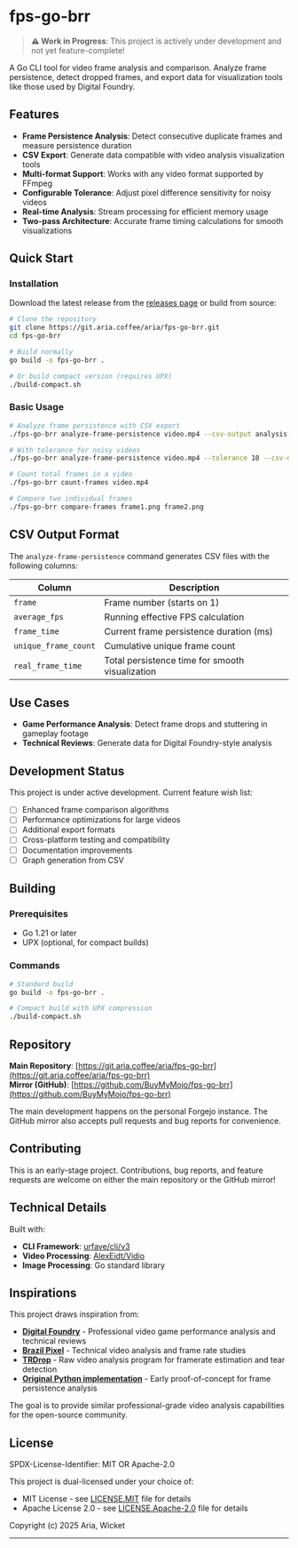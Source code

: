 # fps-go-brr

> **⚠️ Work in Progress**: This project is actively under development and not yet feature-complete!

A Go CLI tool for video frame analysis and comparison. Analyze frame persistence, detect dropped frames, and export data for visualization tools like those used by Digital Foundry.

## Features

- **Frame Persistence Analysis**: Detect consecutive duplicate frames and measure persistence duration
- **CSV Export**: Generate data compatible with video analysis visualization tools
- **Multi-format Support**: Works with any video format supported by FFmpeg
- **Configurable Tolerance**: Adjust pixel difference sensitivity for noisy videos
- **Real-time Analysis**: Stream processing for efficient memory usage
- **Two-pass Architecture**: Accurate frame timing calculations for smooth visualizations

## Quick Start

### Installation

Download the latest release from the [releases page](https://git.aria.coffee/aria/fps-go-brr/releases) or build from source:

```bash
# Clone the repository
git clone https://git.aria.coffee/aria/fps-go-brr.git
cd fps-go-brr

# Build normally
go build -o fps-go-brr .

# Or build compact version (requires UPX)
./build-compact.sh
```

### Basic Usage

```bash
# Analyze frame persistence with CSV export
./fps-go-brr analyze-frame-persistence video.mp4 --csv-output analysis.csv

# With tolerance for noisy videos
./fps-go-brr analyze-frame-persistence video.mp4 --tolerance 10 --csv-output analysis.csv

# Count total frames in a video
./fps-go-brr count-frames video.mp4

# Compare two individual frames
./fps-go-brr compare-frames frame1.png frame2.png
```

## CSV Output Format

The `analyze-frame-persistence` command generates CSV files with the following columns:

| Column | Description |
|--------|-------------|
| `frame` | Frame number (starts on 1) |
| `average_fps` | Running effective FPS calculation |
| `frame_time` | Current frame persistence duration (ms) |
| `unique_frame_count` | Cumulative unique frame count |
| `real_frame_time` | Total persistence time for smooth visualization |

## Use Cases

- **Game Performance Analysis**: Detect frame drops and stuttering in gameplay footage
- **Technical Reviews**: Generate data for Digital Foundry-style analysis

## Development Status

This project is under active development. Current feature wish list:

- [ ] Enhanced frame comparison algorithms
- [ ] Performance optimizations for large videos
- [ ] Additional export formats
- [ ] Cross-platform testing and compatibility
- [ ] Documentation improvements
- [ ] Graph generation from CSV

## Building

### Prerequisites

- Go 1.21 or later
- UPX (optional, for compact builds)

### Commands

```bash
# Standard build
go build -o fps-go-brr .

# Compact build with UPX compression
./build-compact.sh
```

## Repository

**Main Repository**: [https://git.aria.coffee/aria/fps-go-brr](https://git.aria.coffee/aria/fps-go-brr)  
**Mirror (GitHub)**: [https://github.com/BuyMyMojo/fps-go-brr](https://github.com/BuyMyMojo/fps-go-brr)

The main development happens on the personal Forgejo instance. The GitHub mirror also accepts pull requests and bug reports for convenience.

## Contributing

This is an early-stage project. Contributions, bug reports, and feature requests are welcome on either the main repository or the GitHub mirror!

## Technical Details

Built with:
- **CLI Framework**: [urfave/cli/v3](https://github.com/urfave/cli)
- **Video Processing**: [AlexEidt/Vidio](https://github.com/AlexEidt/Vidio)
- **Image Processing**: Go standard library

<!-- The tool uses a sophisticated two-pass analysis architecture to ensure accurate frame timing calculations for professional visualization tools. -->
<!-- ??? -->

## Inspirations

This project draws inspiration from:

- **[Digital Foundry](https://www.youtube.com/@DigitalFoundry)** - Professional video game performance analysis and technical reviews
- **[Brazil Pixel](https://www.youtube.com/@brazilpixel)** - Technical video analysis and frame rate studies
- **[TRDrop](https://github.com/cirquit/trdrop)** - Raw video analysis program for framerate estimation and tear detection
- **[Original Python implementation](https://web.archive.org/web/20250613174657/https://snippets.aria.coffee/snippets/2)** - Early proof-of-concept for frame persistence analysis

The goal is to provide similar professional-grade video analysis capabilities for the open-source community.

## License

SPDX-License-Identifier: MIT OR Apache-2.0

This project is dual-licensed under your choice of:
- MIT License - see [LICENSE.MIT](LICENSE.MIT) file for details
- Apache License 2.0 - see [LICENSE.Apache-2.0](LICENSE.Apache-2.0) file for details

Copyright (c) 2025 Aria, Wicket

---
